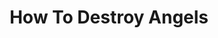 ---
title: "How To Destroy Angels"
summary: "How to Destroy Angels is a musical group consisting of Atticus Ross and Trent Reznor , Reznor's wife Mariqueen Maandig, and Rob Sheridan. The group is named after a 1984 Coil song of the same name. joined the lineup for the duration of the 2013 tour."
image: "how-to-destroy-angels.jpg"
---